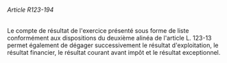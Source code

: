 ###### Article R123-194

Le compte de résultat de l'exercice présenté sous forme de liste conformément aux dispositions du deuxième alinéa de l'article L. 123-13 permet également de dégager successivement le résultat d'exploitation, le résultat financier, le résultat courant avant impôt et le résultat exceptionnel.

